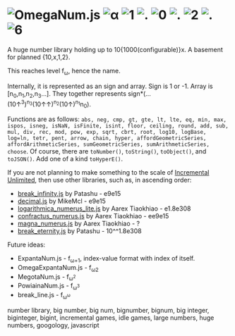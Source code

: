 # ![OmegaNum.js](https://raw.githubusercontent.com/Naruyoko/OmegaNum.js/non-code/OmegaNumJS.png) ![α](https://raw.githubusercontent.com/Naruyoko/OmegaNum.js/non-code/alpha.png) ![1](https://raw.githubusercontent.com/Naruyoko/OmegaNum.js/non-code/1.png) ![.](https://raw.githubusercontent.com/Naruyoko/OmegaNum.js/non-code/dot.png) ![0](https://raw.githubusercontent.com/Naruyoko/OmegaNum.js/non-code/0.png) ![.](https://raw.githubusercontent.com/Naruyoko/OmegaNum.js/non-code/dot.png) ![2](https://raw.githubusercontent.com/Naruyoko/OmegaNum.js/non-code/2.png) ![.](https://raw.githubusercontent.com/Naruyoko/OmegaNum.js/non-code/dot.png) ![6](https://raw.githubusercontent.com/Naruyoko/OmegaNum.js/non-code/6.png)
A huge number library holding up to 10{1000(configurable)}x. A basement for planned {10,x,1,2}.

This reaches level f<sub>ω</sub>, hence the name.

Internally, it is represented as an sign and array. Sign is 1 or -1. Array is \[n<sub>0</sub>,n<sub>1</sub>,n<sub>2</sub>,n<sub>3</sub>...]. They together represents sign\*(...(10↑<sup>3</sup>)<sup>n<sub>3</sub></sup>(10↑↑)<sup>n<sub>2</sub></sup>(10↑)<sup>n<sub>1</sub></sup>n<sub>0</sub>).

Functions are as follows: `abs, neg, cmp, gt, gte, lt, lte, eq, min, max, ispos, isneg, isNaN, isFinite, isint, floor, ceiling, round, add, sub, mul, div, rec, mod, pow, exp, sqrt, cbrt, root, log10, logBase, log=ln, tetr, pent, arrow, chain, hyper, affordGeometricSeries, affordArithmeticSeries, sumGeometricSeries, sumArithmeticSeries, choose`. Of course, there are `toNumber()`, `toString()`, `toObject()`, and `toJSON()`. Add one of a kind `toHyperE()`.

If you are not planning to make something to the scale of [Incremental Unlimited](https://play.google.com/store/apps/details?id=com.antoine.mathematician.oddlittlegame), then use other libraries, such as, in ascending order:

* [break_infinity.js](https://github.com/Patashu/break_infinity.js) by Patashu - e9e15
* [decimal.js](https://github.com/MikeMcl/decimal.js) by MikeMcl - e9e15
* [logarithmica_numerus_lite.js](https://github.com/aarextiaokhiao/magna_numerus.js/blob/master/logarithmica_numerus_lite.js) by Aarex Tiaokhiao - e1.8e308
* [confractus_numerus.js](https://github.com/aarextiaokhiao/magna_numerus.js/blob/master/confractus_numerus.js) by Aarex Tiaokhiao - ee9e15
* [magna_numerus.js](https://github.com/aarextiaokhiao/magna_numerus.js/blob/master/magna_numerus.js) by Aarex Tiaokhiao - ?
* [break_eternity.js](https://github.com/Patashu/break_eternity.js) by Patashu - 10^^1.8e308

Future ideas:

* ExpantaNum.js - f<sub>ω+1</sub>, index-value format with index of itself.
* OmegaExpantaNum.js - f<sub>ω2</sub>
* MegotaNum.js - f<sub>ω<sup>2</sup></sub>
* PowiainaNum.js - f<sub>ω<sup>3</sup></sub>
* break_line.js - f<sub>ω<sup>ω</sup></sub>

number library, big number, big num, bignumber, bignum, big integer, biginteger, bigint, incremental games, idle games, large numbers, huge numbers, googology, javascript
